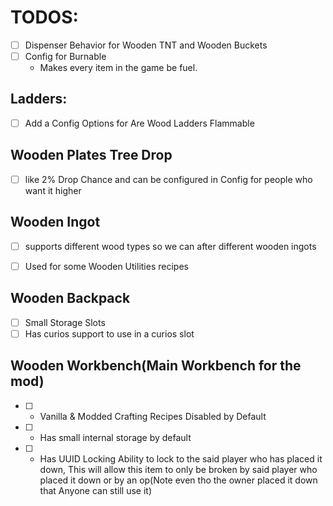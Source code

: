 # TODOS:

- [ ] Dispenser Behavior for Wooden TNT and Wooden Buckets
- [ ] Config for Burnable 
   - Makes every item in the game be fuel. 

## Ladders:
- [ ] Add a Config Options for Are Wood Ladders Flammable


## Wooden Plates Tree Drop
- [ ] like 2% Drop Chance and can be configured in Config for people who want it higher

## Wooden Ingot
- [ ] supports different wood types so we can after different wooden ingots
- [ ] Used for some Wooden Utilities recipes


## Wooden Backpack

- [ ] Small Storage Slots
- [ ] Has curios support to use in a curios slot

## Wooden Workbench(Main Workbench for the mod)
- [ ] - Vanilla & Modded Crafting Recipes Disabled by Default
- [ ] - Has small internal storage by default
- [ ] - Has UUID Locking Ability to lock to the said player who has placed it down, This will allow this item to only be broken by said player who placed it down or by an op(Note even tho the owner placed it down that Anyone can still use it)